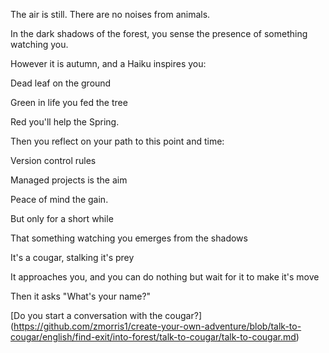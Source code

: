The air is still. There are no noises from animals. 

In the dark shadows of the forest, you sense the presence of something watching you.

However it is autumn, and a Haiku inspires you:

Dead leaf on the ground

Green in life you fed the tree

Red you'll help the Spring.


Then you reflect on your path to this point and time:

Version control rules

Managed projects is the aim

Peace of mind the gain.

But only for a short while

That something watching you emerges from the shadows

It's a cougar, stalking it's prey

It approaches you, and you can do nothing but wait for it to make it's move

Then it asks "What's your name?"

[Do you start a conversation with the cougar?] (https://github.com/zmorris1/create-your-own-adventure/blob/talk-to-cougar/english/find-exit/into-forest/talk-to-cougar/talk-to-cougar.md)